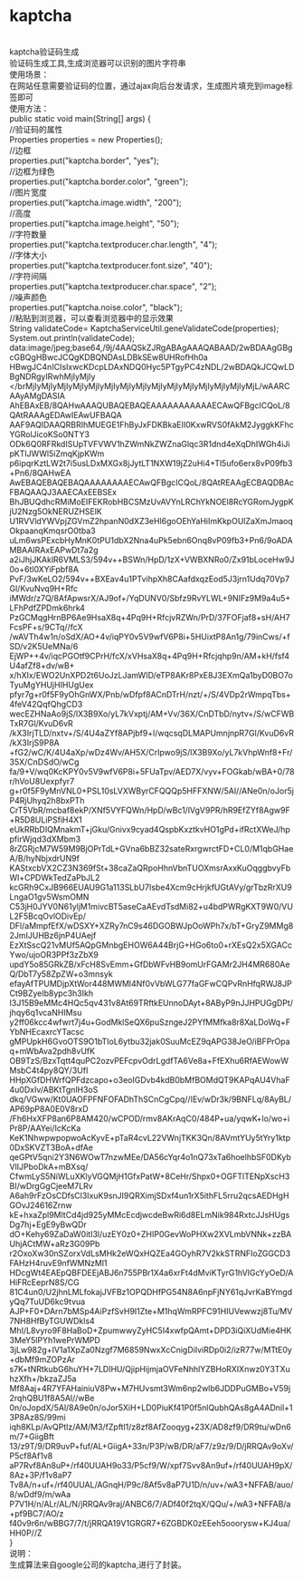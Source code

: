 # kaptcha
</br>kaptcha验证码生成
</br>验证码生成工具,生成浏览器可以识别的图片字符串
</br>使用场景：
</br>在网站任意需要验证码的位置，通过ajax向后台发请求，生成图片填充到image标签即可
</br>使用方法：
</br>public static void main(String[] args) {
</br>		//验证码的属性
</br>		Properties properties = new Properties();
</br>		//边框
</br>		properties.put("kaptcha.border", "yes");
</br>		//边框为绿色
</br>		properties.put("kaptcha.border.color", "green");
</br>		//图片宽度
</br>		properties.put("kaptcha.image.width", "200");
</br>		//高度
</br>		properties.put("kaptcha.image.height", "50");
</br>		//字符数量
</br>		properties.put("kaptcha.textproducer.char.length", "4");
</br>		//字体大小
</br>		properties.put("kaptcha.textproducer.font.size", "40");
</br>		//字符间隔
</br>		properties.put("kaptcha.textproducer.char.space", "2");
</br>		//噪声颜色
</br>		properties.put("kaptcha.noise.color", "black");
</br>		//粘贴到浏览器，可以查看浏览器中的显示效果
</br>		String validateCode= KaptchaServiceUtil.geneValidateCode(properties);
</br>		System.out.println(validateCode);
</br>data:image/jpeg;base64,/9j/4AAQSkZJRgABAgAAAQABAAD/2wBDAAgGBgcGBQgHBwcJCQgKDBQNDAsLDBkSEw8UHRofHh0a
</br>HBwgJC4nICIsIxwcKDcpLDAxNDQ0Hyc5PTgyPC4zNDL/2wBDAQkJCQwLDBgNDRgyIRwhMjIyMjIy
</brMjIyMjIyMjIyMjIyMjIyMjIyMjIyMjIyMjIyMjIyMjIyMjIyMjIyMjIyMjL/wAARCAAyAMgDASIA
</br>AhEBAxEB/8QAHwAAAQUBAQEBAQEAAAAAAAAAAAECAwQFBgcICQoL/8QAtRAAAgEDAwIEAwUFBAQA
</br>AAF9AQIDAAQRBRIhMUEGE1FhByJxFDKBkaEII0KxwRVS0fAkM2JyggkKFhcYGRolJicoKSo0NTY3
</br>ODk6Q0RFRkdISUpTVFVWV1hZWmNkZWZnaGlqc3R1dnd4eXqDhIWGh4iJipKTlJWWl5iZmqKjpKWm
</br>p6ipqrKztLW2t7i5usLDxMXGx8jJytLT1NXW19jZ2uHi4+Tl5ufo6erx8vP09fb3+Pn6/8QAHwEA
</br>AwEBAQEBAQEBAQAAAAAAAAECAwQFBgcICQoL/8QAtREAAgECBAQDBAcFBAQAAQJ3AAECAxEEBSEx
</br>BhJBUQdhcRMiMoEIFEKRobHBCSMzUvAVYnLRChYkNOEl8RcYGRomJygpKjU2Nzg5OkNERUZHSElK
</br>U1RVVldYWVpjZGVmZ2hpanN0dXZ3eHl6goOEhYaHiImKkpOUlZaXmJmaoqOkpaanqKmqsrO0tba3
</br>uLm6wsPExcbHyMnK0tPU1dbX2Nna4uPk5ebn6Onq8vP09fb3+Pn6/9oADAMBAAIRAxEAPwDt7a2g
</br>a2iJhjJKAklR6VMLS3/594v++BSWn/HpD/1zX+VWBXNRo0/Zx91bLoceHw9J0o+6tl0XYiFpbf8A
</br>PvF/3wKeLO2/594v++BXEav4u1PTvihpXh8CAafdxqzEod5J3jrn1Udq70Vp7Gl/KvuNvq9H+Rfc
</br>iMWdr/z7Q/8AfApwsrX/AJ9of+/YqDUNV0/Sbfz9RvYLWL+9NIFz9M9a4u5+LFhPdfZPDmk6hrk4
</br>PzGCMqgHrnBP6Ae9HsaX8q+4Pq9H+RfcjvRZWn/PrD/37FOFjaf8+sH/AH7FcsPF+s/9CTq//fcX
</br>/wAVTh4w1n/oSdX/AO+4v/iqPY0v5V9wfV6P8i+5HUixtP8An1g/79inCws/+fSD/v2K5UeMNa/6
</br>EjWP++4v/iqcPGOtf9CPrH/fcX/xVHsaX8q+4Pq9H+Rfcjqhp9n/AM+kH/fsf4U4afZf8+dv/wB+
</br>x/hXIx/EWO2UnXPD2t6UoJzLJamWID/eTP8AKr8PxE8J3EXmQa1byD0BO7oTyuMgYHUjHIHUgUex
</br>pfyr7g+r0f5F9yOhGnWX/Pnb/wDfpf8ACnDTrH/nzt/+/S/4VDp2rWmpqTbs+4feV42QqfQhgCD3
</br>wecEZHNaAo9jS/lX3B9Xo/yL7kVxptj/AM+Vv/36X/CnDTbD/nytv+/S/wCFWBTxR7Gl/KvuD6vR
</br>/kX3IrjTLD/nxtv+/S/4U4aZYf8APjbf9+l/wqcsqDLMAPUmnjnpR7Gl/KvuD6vR/kX3IrjS9P8A
</br>+fG2/wC/K/4U4aXp/wDz4Wv/AH5X/CrIpwo9jS/lX3B9Xo/yL7kVhpWnf8+Fr/35X/CnDSdO/wCg
</br>fa/9+V/wq0KcKPY0v5V9wfV6P8i+5FUaTpv/AED7X/vyv+FOGkab/wBA+0/78r/hVoU8Uexpfyr7
</br>g+r0f5F9yMnVNL0+PSL10sLVXWByrCFQQQp5HFFXNW/5Al//ANe0n/oJor5jP4RjUhyq2h8bxPTh
</br>CrT5VbR/mcbaf8ekP/XNf5VYFQWn/HpD/wBc1/lVgV9PR/hR9EfZYf8Agw9F+R5D8ULiPSfiH4X1
</br>eUkRRbDIQMnakmT+jGku/Gnivx9cyad4QspbKxztkvHO1gPd+ifRctXWeJ/hppfirWjqd3dXMbm3
</br>8rZGRjcM7W59M9BjOPrTdL+GVna6bBZ32sateRxrgwrctFD+CL0/M1qbGHaeA/B/hyNbjxdrUN9f
</br>KAStxcbVX2CZ3N369fSt+38caZaQRpoHhnVbnTUOXmsrAxxKuOqggbvyFbWl+CPDWkTedZaPbJL2
</br>kcGRh9CxJB966EUAU9G1a113SLbU7Isbe4Xcm9cHrjkfUGtAVy/grTbzRrXU9LngaO1gv5WsmOMN
</br>C53jH0JYV0N61yljM1mivcBT5aseCaAEvdTsdMi82+u4bdPWRgKXT9W0/VUL2F5BcqOvlODivEp/
</br>DFl/aMmpfEfX/wDSXY+XZRy7nC9s46DGOBWJpOoWPh7x/bT+GryZ9MMg82JmIJUHBz6jnP4UAejf
</br>EzXtSscQ21vMUf5AQpGMnbgEHOW6A44BrjG+HGo6to0+rXEsQ2x5XGACcYwo/ujoOR3PPf3zZbX9
</br>updY5o85GRkZB/xFcH8SvEmm+GfDbWFvHB9omUrFGAMr2JH4MR680AeQ/DbT7y58ZpZW+o3mnsyk
</br>efayAfTPUMDjpXtWor448MWMl4Nf0vVbWLG77faGFwCQPvRnHfqRWJ8JPCt9BZyeIb8ypc3h3Ikh
</br>I3J15B9eMMc4HQc5qv431v8At69TRftkEUnnoDAyt+8AByP9nJJHPUGgDPt/jhqy6q1vcaNHIMsu
</br>y2ff06kcc4wfwrt7j4u+GodMklSeQX6puSzngeJ2PYfMMfka8r8XaLDoWq+FYbNHEcaxrcYTacsc
</br>gMPUpkH6GvoOTS9O1bTIoL6ytbu32jak0SuuMcEZ9qAPG38JeO/iBFPrOpaq+mWbAva2pdh8vUfK
</br>OB9TzS/BzxTqtt4quPC2ozvPEFcpvOdrLgdfTA6Ve8a+FfEXhu6RfAEWowWMsbC4t4py8QY/3UfI
</br>HHpXGfDHWrfQPFdzcapo+o3eoIGDvb4kdB0bMfBOMdQT9KAPqAU4VhaF4u0DxIv/ABKtTgnlH3oS
</br>dkq/VGww/Kt0UAOFPFNFOFADhThSCnCgCpq//IEv/wDr3k/9BNFLq/8AyBL/AP69pP8A0E0V8rxD
</br>/Fh6HxXFP8an6P8AM420/wCPOD/rmv8AKrAqC0/484P+ua/yqwK+lo/wo+iPr8P/AAYei/IcKcKa
</br>KeK1NhwpwpopwoAcKyvE+pTaR4cvL22VWnjTKK3Qn/8AVmtYUy5tYry1ktp0DxSKVZT3BoA+dfAe
</br>qeGPtV5qni2Y3N6WOwT7nzwMEe/DA56cYqr4o1nQ73xTa6hoelhbSF0DKybVlIJPboDkA+mBXsq/
</br>CfwmLyS5NiWLuXKlyVGQMjH1GfxPatW+8CeHr/Shpx0+OGFTlTENpXscH3BI/wDrgGgCjeeM7LRv
</br>A6ah9rFzOsCDfsCl3IxuK9snJI9QRXimjSDxf4un1rX5ithFL5rru2qcsAEDHgHGOvJ24616Zrnw
</br>kE+hxaZpl9MltCd4jd925yMMcEcdjwcdeBwRi6d8ELmNik984RxtcJJsHUgsDg7hj+EgE9yBwQDr
</br>dO+Kehy69ZaDaW0itI3l/uzEY0z0+ZHIP0GevWoPHXw2XVLmbVNNk+zzBAUhjACtMW+aRz3G09Pb
</br>r2OxoXw30nSZorxVdLsMHk2eWQxHQZEa4GOyhR7V2kkSTRNFIoZGGCD3FAHzH4ruvE9nfWMNzMl1
</br>HDcgWt4EAEpQBFDEEjABJ6n755PBr1X4a6xrFt4dMviKTyrG1hVIGcYyOeD/AHiFRcEeprN8S/CG
</br>81C4un0/U2jhnLMLfokajJVFBz1OPQDHfPG54N8A6npFjNY61qJvrKaBYmgdyQq7TuUD6kc9tvua
</br>AJP+F0+DArn7bMSp4AiPzfSvH9I1Zte+M1hqWmRPFC91HIUVewwzj8Tu/MV7NH8HfByTGUWDkls4
</br>MhI/L8vyro9F8HaBoD+ZpumwwyZyHC5I4xwfpQAmt+DPD3iQiXUdMie4HK3MeY5lPYh1wePrWMPD
</br>3jLw982g+IV1a1XpZa0Nzgf7M6859NwxXcCnigDiIviRDp0i2/izR77w/MTtE0y+dbMf9mZOPzAr
</br>s7K+tNRtkubG6huYH+7LDIHU/QjipHijmjaOVFeNhhlYZBHoRXIXnwz0Y3TXuhzXfh+/bkzaZJ5a
</br>Mf8Aaj+4R7YFAHainiuV8Pw+M7HUvsmt3Wm6np2wlb6JDDPuGMBo+V59j2rqhQBU1f8A5Al//wBe
</br>0n/oJopdX/5Al/8A9e0n/oJor5XiH+LD0PiuKf41P0f5nlQubhQAs8gA4ADnil+13P8Az8S/99mi
</br>iqh8KLp/AvQPtlz/AM/M3/fZpftl1/z8zf8AfZooqyg+23X/AD8zf9/DR9tu/wDn6m/7+GiigBft
</br>13/z9T/9/DR9uvP+fuf/AL+GiigA+33n/P3P/wB/DR/aF7/z9z/9/D/jRRQAv9oXv/P5cf8Af1v8
</br>aP7Rvf8An8uP+/rf40UUAH9o33/P5cf9/W/xpf7Svv8An9uf+/rf40UUAH9pX/8Az+3P/f1v8aP7
</br>Tv8A/n+uf+/rf40UUAL/AGnqH/P9c/8Af5v8aP7U1D/n/uv+/wA3+NFFAB/auo/8/wDdf9/m/wAa
</br>P7V1H/n/ALr/AL/N/jRRQAv9raj/ANBC6/7/ADf40f2tqX/QQu/+/wA3+NFFAB/a+pf9BC7/AO/z
</br>f40v9r6n/wBBG7/7/t/jRRQA19V1GRGR7+6ZGBDK0zEEeh5ooorysw+KJ4ua/HH0P//Z
</br>}
</br>说明：
</br>生成算法来自google公司的kaptcha,进行了封装。

